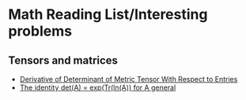 # Math Reading List/Interesting problems

## Tensors and matrices
- [Derivative of Determinant of Metric Tensor With Respect to Entries](https://www.physicsforums.com/threads/derivative-of-determinant-of-metric-tensor-with-respect-to-entries.1010498/)
- [The identity det(A) = exp(Tr(ln(A)) for A general](https://math.stackexchange.com/questions/1487773/the-identity-deta-exptrlna-for-a-general)
